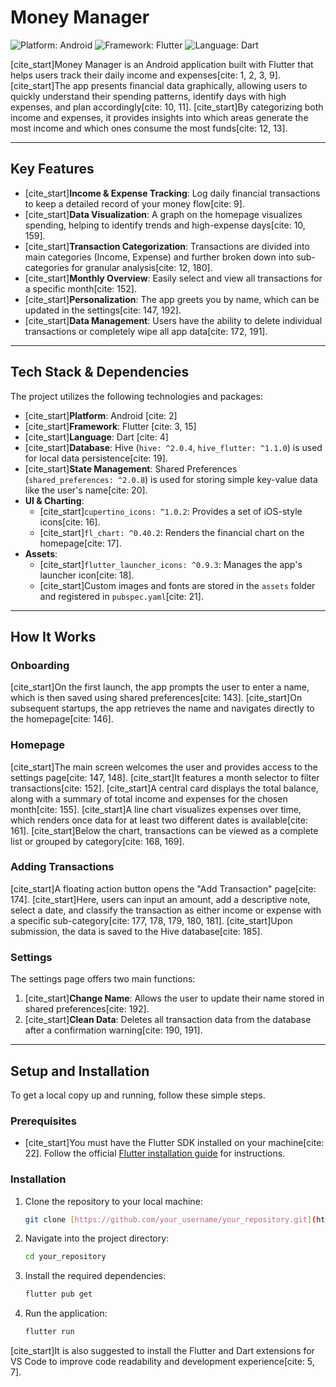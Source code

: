 # Money Manager

![Platform: Android](https://img.shields.io/badge/Platform-Android-3DDC84?style=for-the-badge&logo=android)
![Framework: Flutter](https://img.shields.io/badge/Framework-Flutter-02569B?style=for-the-badge&logo=flutter)
![Language: Dart](https://img.shields.io/badge/Language-Dart-0175C2?style=for-the-badge&logo=dart)

[cite_start]Money Manager is an Android application built with Flutter that helps users track their daily income and expenses[cite: 1, 2, 3, 9]. [cite_start]The app presents financial data graphically, allowing users to quickly understand their spending patterns, identify days with high expenses, and plan accordingly[cite: 10, 11]. [cite_start]By categorizing both income and expenses, it provides insights into which areas generate the most income and which ones consume the most funds[cite: 12, 13].

***

## Key Features

* [cite_start]**Income & Expense Tracking**: Log daily financial transactions to keep a detailed record of your money flow[cite: 9].
* [cite_start]**Data Visualization**: A graph on the homepage visualizes spending, helping to identify trends and high-expense days[cite: 10, 159].
* [cite_start]**Transaction Categorization**: Transactions are divided into main categories (Income, Expense) and further broken down into sub-categories for granular analysis[cite: 12, 180].
* [cite_start]**Monthly Overview**: Easily select and view all transactions for a specific month[cite: 152].
* [cite_start]**Personalization**: The app greets you by name, which can be updated in the settings[cite: 147, 192].
* [cite_start]**Data Management**: Users have the ability to delete individual transactions or completely wipe all app data[cite: 172, 191].

***

## Tech Stack & Dependencies

The project utilizes the following technologies and packages:

* [cite_start]**Platform**: Android [cite: 2]
* [cite_start]**Framework**: Flutter [cite: 3, 15]
* [cite_start]**Language**: Dart [cite: 4]
* [cite_start]**Database**: Hive (`hive: ^2.0.4`, `hive_flutter: ^1.1.0`) is used for local data persistence[cite: 19].
* [cite_start]**State Management**: Shared Preferences (`shared_preferences: ^2.0.8`) is used for storing simple key-value data like the user's name[cite: 20].
* **UI & Charting**:
    * [cite_start]`cupertino_icons: ^1.0.2`: Provides a set of iOS-style icons[cite: 16].
    * [cite_start]`fl_chart: ^0.40.2`: Renders the financial chart on the homepage[cite: 17].
* **Assets**:
    * [cite_start]`flutter_launcher_icons: ^0.9.3`: Manages the app's launcher icon[cite: 18].
    * [cite_start]Custom images and fonts are stored in the `assets` folder and registered in `pubspec.yaml`[cite: 21].

***

## How It Works

### Onboarding
[cite_start]On the first launch, the app prompts the user to enter a name, which is then saved using shared preferences[cite: 143]. [cite_start]On subsequent startups, the app retrieves the name and navigates directly to the homepage[cite: 146].

### Homepage
[cite_start]The main screen welcomes the user and provides access to the settings page[cite: 147, 148]. [cite_start]It features a month selector to filter transactions[cite: 152]. [cite_start]A central card displays the total balance, along with a summary of total income and expenses for the chosen month[cite: 155]. [cite_start]A line chart visualizes expenses over time, which renders once data for at least two different dates is available[cite: 161]. [cite_start]Below the chart, transactions can be viewed as a complete list or grouped by category[cite: 168, 169].

### Adding Transactions
[cite_start]A floating action button opens the "Add Transaction" page[cite: 174]. [cite_start]Here, users can input an amount, add a descriptive note, select a date, and classify the transaction as either income or expense with a specific sub-category[cite: 177, 178, 179, 180, 181]. [cite_start]Upon submission, the data is saved to the Hive database[cite: 185].

### Settings
The settings page offers two main functions:
1.  [cite_start]**Change Name**: Allows the user to update their name stored in shared preferences[cite: 192].
2.  [cite_start]**Clean Data**: Deletes all transaction data from the database after a confirmation warning[cite: 190, 191].

***

## Setup and Installation

To get a local copy up and running, follow these simple steps.

### Prerequisites

* [cite_start]You must have the Flutter SDK installed on your machine[cite: 22]. Follow the official [Flutter installation guide](https://docs.flutter.dev/get-started/install) for instructions.

### Installation

1.  Clone the repository to your local machine:
    ```sh
    git clone [https://github.com/your_username/your_repository.git](https://github.com/your_username/your_repository.git)
    ```
2.  Navigate into the project directory:
    ```sh
    cd your_repository
    ```
3.  Install the required dependencies:
    ```sh
    flutter pub get
    ```
4.  Run the application:
    ```sh
    flutter run
    ```

[cite_start]It is also suggested to install the Flutter and Dart extensions for VS Code to improve code readability and development experience[cite: 5, 7].